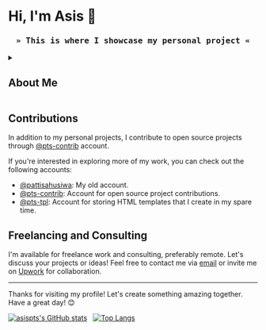 # Hi, I'm Asis :wave:
<h3 align="center">
  <samp>
    &raquo; This is where I showcase my personal project &laquo;
  </samp>
</h3>

<details>
  <summary>
    <h2>About Me</h2>
  </summary>

  Back in 2006, I began my programming journey by learning `Pascal` and `Visual Basic`.
  Later on, I gained proficiency in `PHP` and built several websites for my very first clients.
  I also became proficient in `Xojo`, previously known as `RealBASIC`, as an alternative to `Visual Basic`.

  In 2012, I started my career as a Software Engineer, specializing in cross-platform desktop development.
  During this time, I created several applications for `Windows`, `Linux`, and `macOS` using `Xojo`.
  After a few years, I transitioned to become a Full-stack Web Developer, utilizing `CodeIgniter` and `Symfony`.
  I further expanded my expertise in backend development with a strong focus on `Symfony`.
  I also worked on several project using `WordPress`, `Laravel`, and frontend frameworks like `React` and `Vue`.

  Overall, I have gained expertise in various programming languages and frameworks, allowing me to handle both backend and frontend projects effectively.
</details>
<img src="https://komarev.com/ghpvc/?username=asispts&label=Visitors&color=0e75b6&style=flat" height="0">


## Contributions

In addition to my personal projects, I contribute to open source projects through [@pts-contrib](https://github.com/pts-contrib) account.

If you're interested in exploring more of my work, you can check out the following accounts:
- [@pattisahusiwa](https://github.com/pattisahusiwa): My old account.
- [@pts-contrib](https://github.com/pts-contrib): Account for open source project contributions.
- [@pts-tpl](https://github.com/pts-tpl): Account for storing HTML templates that I create in my spare time.



## Freelancing and Consulting

I'm available for freelance work and consulting, preferably remote. Let's discuss your projects or ideas! Feel free to contact me via [email](mailto:asispts@gmail.com) or invite me on [Upwork](https://www.upwork.com/freelancers/~0166f08c7b943450f3) for collaboration.



---
Thanks for visiting my profile! Let's create something amazing together. Have a great day! 😊

[![asispts's GitHub stats](https://github-readme-stats.vercel.app/api?username=asispts&show_icons=true&theme=transparent)](https://github.com/anuraghazra/github-readme-stats)
&nbsp;
[![Top Langs](https://github-readme-stats.vercel.app/api/top-langs/?username=asispts&theme=transparent&layout=compact)](https://github.com/anuraghazra/github-readme-stats)
